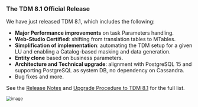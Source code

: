 ### The TDM 8.1 Official Release

We have just released TDM 8.1, which includes the following:

- **Major Performance improvements** on task Parameters handling.
- **Web-Studio Certified**: shifting from translation tables to MTables.
- **Simplification  of implementation**: automating the TDM setup for a given LU and enabling a Catalog-based masking and data generation.
- **Entity clone** based on business parameters.
- **Architecture and Technical upgrade**: alignment with PostgreSQL 15 and supporting PostgreSQL as system DB, no dependency on Cassandra.
- Bug fixes and more.

See the [Release Notes](https://support.k2view.com/Academy/Release_Notes_And_Upgrade/TDM-V8.1/TDM_Release_Notes_V8.1.pdf.html) and [Upgrade Procedure to TDM 8.1](https://support.k2view.com/Academy/Release_Notes_And_Upgrade/TDM-V8.1/TDM_Upgrade_Procedure_to_V8.1.pdf.html) for the full list.

<img src="images/img6.png" alt="image" style="zoom: 80%;" />
